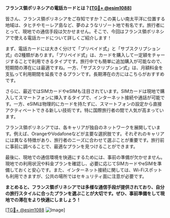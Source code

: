 **フランス領ポリネシアの電話カードとは？[[TG💪+ @esim1088](https://t.me/s/esim1088)]**

皆さん、フランス領ポリネシアをご存知ですか？この美しい南太平洋に位置する地域は、タヒチやモーレア島など、夢のようなリゾート地で有名です。旅行者にとって、現地での通信手段は欠かせません。そこで、今回はフランス領ポリネシアで使える電話カードについて詳しくご紹介します！

まず、電話カードには大きく分けて「プリペイド式」と「サブスクリプション式」の2種類があります。「プリペイド式」は、カードを購入して一定額をチャージすることで利用できるタイプです。旅行中でも簡単に追加購入が可能なので、短期間の滞在には最適ですね。一方、「サブスクリプション式」は、月額料金を支払って利用期間を延長できるプランです。長期滞在の方にはこちらがおすすめです。

さらに、最近ではSIMカードやeSIMも注目されています。SIMカードは現地で購入してスマートフォンに挿入するタイプで、インターネット接続や通話が可能です。一方、eSIMは物理的にカードを持たずに、スマートフォンの設定から直接アクティベートできる新しい技術です。特に国際旅行者の間で人気が高まっています。

フランス領ポリネシアでは、各キャリアが独自のネットワークを展開しています。例えば、OrangeやVodafoneなどが主要な選択肢です。それぞれのキャリアには異なる特徴があり、旅行者のニーズに合わせて選ぶことが重要です。旅行前に事前に調べることで、最適なプランを見つけることができます。

最後に、現地での通信環境を快適にするためには、事前の準備が欠かせません。現地での利用状況や料金プランを確認し、必要に応じてSIMカードやeSIMを準備しておくと安心です。また、インターネット接続に関しては、Wi-Fiスポットも利用できますが、公共の場所ではセキュリティ面に注意が必要です。

**まとめると、フランス領ポリネシアでは多様な通信手段が提供されており、自分の旅行スタイルに合ったプランを選ぶことが大切です。ぜひ、事前準備をして現地での滞在をより快適にしましょう！**

[[TG💪+ @esim1088](https://t.me/s/esim1088) ![Image](https://i.postimg.cc/Y0z9fWf4/image.png)]